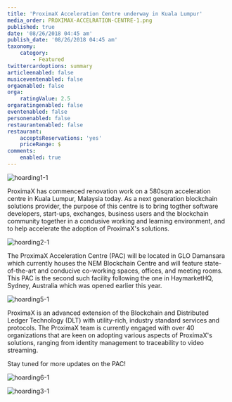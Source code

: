 ```yaml
---
title: 'ProximaX Acceleration Centre underway in Kuala Lumpur'
media_order: PROXIMAX-ACCELRATION-CENTRE-1.png
published: true
date: '08/26/2018 04:45 am'
publish_date: '08/26/2018 04:45 am'
taxonomy:
    category:
        - Featured
twittercardoptions: summary
articleenabled: false
musiceventenabled: false
orgaenabled: false
orga:
    ratingValue: 2.5
orgaratingenabled: false
eventenabled: false
personenabled: false
restaurantenabled: false
restaurant:
    acceptsReservations: 'yes'
    priceRange: $
comments:
    enabled: true
---
```


![hoarding1-1](image://hoarding1-1.jpg)

ProximaX has commenced renovation work on a 580sqm acceleration centre in Kuala Lumpur, Malaysia today. As a next generation blockchain solutions provider, the purpose of this centre is to bring togther software developers, start-ups, exchanges, business users and the blockchain community together in a condusive working and learning environment, and to help accelerate the adoption of ProximaX's solutions. 

![hoarding2-1](image://hoarding2-1.jpg)

The ProximaX Acceleration Centre (PAC) will be located in GLO Damansara which currently houses the NEM Blockchain Centre and will feature state-of-the-art and conducive co-working spaces, offices, and meeting rooms. This PAC is the second such facility following the one in HaymarketHQ, Sydney, Australia which was opened earlier this year. 

![hoarding5-1](image://hoarding5-1.jpg)

ProximaX is an advanced extension of the Blockchain and Distributed Ledger Technology (DLT) with utility-rich, industry standard services and protocols. The ProximaX team is currently engaged with over 40 organizations that are keen on adopting various aspects of ProximaX's solutions, ranging from identity management to traceability to video streaming. 

Stay tuned for more updates on the PAC!

![hoarding6-1](image://hoarding6-1.jpg)

![hoarding3-1](image://hoarding3-1.jpg)